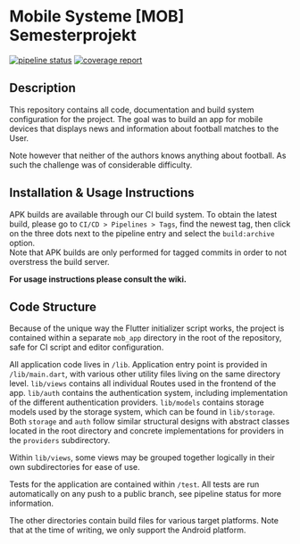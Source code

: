 # Mobile Systeme [MOB] Semesterprojekt




[![pipeline status](https://gitlab.iue.fh-kiel.de/jascha.hirsekorn/mob-app/badges/main/pipeline.svg)](https://gitlab.iue.fh-kiel.de/jascha.hirsekorn/mob-app/-/commits/main)
[![coverage report](https://gitlab.iue.fh-kiel.de/jascha.hirsekorn/mob-app/badges/main/coverage.svg)](https://gitlab.iue.fh-kiel.de/jascha.hirsekorn/mob-app/-/commits/main)

## Description
This repository contains all code, documentation and build system configuration for the project. The goal was to build an app for mobile devices that displays news and information about football matches to the User.

Note however that neither of the authors knows anything about football. As such the challenge was of considerable difficulty.

## Installation & Usage Instructions

APK builds are available through our CI build system. To obtain the latest build, please go to `CI/CD > Pipelines > Tags`, find the newest tag, then click on the three dots next to the pipeline entry and select the `build:archive` option.  
Note that APK builds are only performed for tagged commits in order to not overstress the build server.

**For usage instructions please consult the wiki.**

## Code Structure

Because of the unique way the Flutter initializer script works, the project is contained within a separate `mob_app` directory in the root of the repository, safe for CI script and editor configuration.

All application code lives in `/lib`. Application entry point is provided in `/lib/main.dart`, with various other utility files living on the same directory level. `lib/views` contains all individual Routes used in the frontend of the app. `lib/auth` contains the authentication system, including implementation of the different authentication providers. `lib/models` contains storage models used by the storage system, which can be found in `lib/storage`. Both `storage` and `auth` follow similar structural designs with abstract classes located in the root directory and concrete implementations for providers in the `providers` subdirectory.

Within `lib/views`, some views may be grouped together logically in their own subdirectories for ease of use.

Tests for the application are contained within `/test`. All tests are run automatically on any push to a public branch, see pipeline status for more information.

The other directories contain build files for various target platforms. Note that at the time of writing, we only support the Android platform. 

